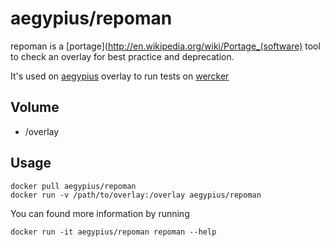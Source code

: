# aegypius/repoman

repoman is a [portage](http://en.wikipedia.org/wiki/Portage_(software) tool to check
an overlay for best practice and deprecation.

It's used on [aegypius](https://github.com/aegypius/overlay) overlay to run tests on [wercker](http://wercker.com/)

## Volume

- /overlay

## Usage

    docker pull aegypius/repoman
    docker run -v /path/to/overlay:/overlay aegypius/repoman

You can found more information by running

    docker run -it aegypius/repoman repoman --help
